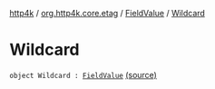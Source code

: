 [http4k](../../index.md) / [org.http4k.core.etag](../index.md) / [FieldValue](index.md) / [Wildcard](./-wildcard.md)

# Wildcard

`object Wildcard : `[`FieldValue`](index.md) [(source)](https://github.com/http4k/http4k/blob/master/http4k-core/src/main/kotlin/org/http4k/core/etag/ETagValidationRequestParser.kt#L13)